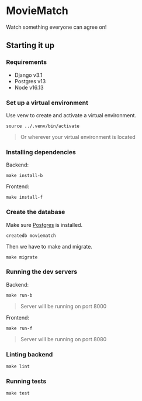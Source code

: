 # MovieMatch

Watch something everyone can agree on!

## Starting it up

### Requirements

- Django v3.1
- Postgres v13
- Node v16.13

### Set up a virtual environment

Use venv to create and activate a virtual environment.

```shell
source ../.venv/bin/activate
```
> Or wherever your virtual environment is located

### Installing dependencies

Backend:
```shell
make install-b
```

Frontend:
```shell
make install-f
```

### Create the database

Make sure [Postgres](https://postgresapp.com/) is installed.

```shell
createdb moviematch
```

Then we have to make and migrate.

```shell
make migrate
```

### Running the dev servers

Backend:
```shell
make run-b
```
> Server will be running on port 8000

Frontend:
```shell
make run-f
```
> Server will be running on port 8080

### Linting backend

```shell
make lint
```

### Running tests

```shell
make test
```

